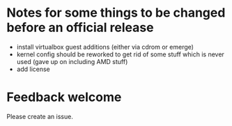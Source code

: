 # Notes for some things to be changed before an official release #

 - install virtualbox guest additions (either via cdrom or emerge)
 - kernel config should be reworked to get rid of some stuff which is never used (gave up on including AMD stuff)
 - add license

 # Feedback welcome #
 
 Please create an issue.
 